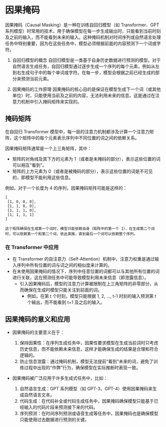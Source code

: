 # 因果掩码

因果掩码（Causal Masking）是一种在训练自回归模型（如 Transformer、GPT 系列模型）时常用的技术，用于确保模型在每一步生成输出时，只能看到当前时刻及之前的输入，而不能看到未来的输入。这种掩码机制对时间序列或自然语言处理任务中特别重要，因为在这些任务中，模型必须根据前面的内容预测下一个词或字符。

1. 自回归模型的概念
自回归模型是一类基于自身历史数据进行预测的模型。对于自然语言生成任务，自回归模型通过逐步生成一个序列的每个元素，例如从左到右生成句子中的每个单词或字符。在每一步，模型会根据之前已经生成的部分来预测当前元素。

2. 因果掩码的工作原理
因果掩码的核心目的是保证在模型生成下一个词（或其他单位）时，只能使用当前及之前的内容，无法利用未来的信息。这是通过在注意力机制中引入掩码矩阵来实现的。

## 掩码矩阵
在自回归 Transformer 模型中，每一层的注意力机制都涉及计算一个注意力矩阵，这个矩阵中的每个元素表示序列中不同位置的词之间的依赖关系。

因果掩码矩阵通常是一个上三角矩阵，其中：
- 矩阵的对角线及其下方的元素为 1（或者是未掩码的部分），表示这些位置的词可以相互“看到”。
- 矩阵的上方元素为 0（或者是被掩码的部分），表示这些位置的词是不可见的，即模型不能利用这些信息。

例如，对于一个长度为 4 的序列，因果掩码矩阵可能是这样的：
```
[
 [1, 0, 0, 0],
 [1, 1, 0, 0],
 [1, 1, 1, 0],
 [1, 1, 1, 1]
]

这个矩阵确保在生成第一个词时，模型只能依赖自身（矩阵中的第一个 1），在生成第二个词时，可以依赖第一个和第二个词，依此类推，直到最后一个词可以依赖整个序列。
```

### 在 Transformer 中应用
- 在 Transformer 的自注意力（Self-Attention）机制中，注意力权重是通过输入序列中所有位置的词与词之间的相似度来计算的。
- 在未使用因果掩码的情况下，序列中任意位置的词都可以与其他所有位置的词进行关联，这在预测任务中可能导致模型利用未来信息（即泄露信息）。
    - 引入因果掩码后，模型的注意力计算被限制在上三角矩阵的非零部分，从而确保在生成时模型只能关注到前面的词。
        - 例如，在第 t 个时刻，模型只能根据 1, 2, ..., t-1 时刻的输入预测第 t 个输出，而不能看到 t+1 及之后的输入。

## 因果掩码的意义和应用
- 因果掩码的主要意义在于：
    1. 保持因果性：在序列生成任务中，因果性要求模型在生成当前词时只考虑历史信息，而不能依赖未来信息，这样才能确保生成的结果是合理和符合逻辑的。
    2. 防止信息泄露：通过掩码机制，模型无法提前“看到”未来的词，避免了训练过程中出现的“作弊”行为，确保模型在实际推断时表现一致。

- 因果掩码被广泛应用于许多生成式任务中，比如：
    1. 自然语言生成：GPT 系列模型（如 GPT-3、GPT-4）使用因果掩码来生成自然语言文本。
    2. 代码生成：在代码补全或代码生成任务中，因果掩码确保模型只能基于已经输入的代码片段来预测接下来的代码。
    3. 序列预测：在时间序列预测或语音生成等任务中，因果掩码也是确保模型只能使用过去数据进行预测的关键。